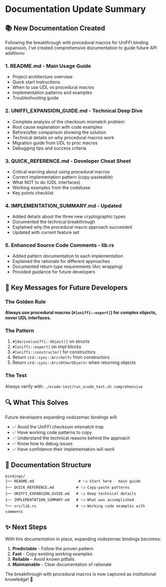 # Documentation Update Summary

## 📚 New Documentation Created

Following the breakthrough with procedural macros for UniFFI binding expansion, I've created comprehensive documentation to guide future API additions:

### 1. **README.md** - Main Usage Guide
- Project architecture overview
- Quick start instructions
- When to use UDL vs procedural macros
- Implementation patterns and examples
- Troubleshooting guide

### 2. **UNIFFI_EXPANSION_GUIDE.md** - Technical Deep Dive  
- Complete analysis of the checksum mismatch problem
- Root cause explanation with code examples
- Before/after comparison showing the solution
- Technical details on why procedural macros work
- Migration guide from UDL to proc macros
- Debugging tips and success criteria

### 3. **QUICK_REFERENCE.md** - Developer Cheat Sheet
- Critical warning about using procedural macros
- Correct implementation pattern (copy-pasteable)
- What NOT to do (UDL interfaces)
- Working examples from the codebase
- Key points checklist

### 4. **IMPLEMENTATION_SUMMARY.md** - Updated
- Added details about the three new cryptographic types
- Documented the technical breakthrough
- Explained why the procedural macro approach succeeded
- Updated with current feature set

### 5. **Enhanced Source Code Comments** - lib.rs
- Added pattern documentation to each implementation
- Explained the rationale for different approaches
- Documented return type requirements (Arc wrapping)
- Provided guidance for future developers

## 🎯 Key Messages for Future Developers

### The Golden Rule
**Always use procedural macros (`#[uniffi::export]`) for complex objects, never UDL interfaces.**

### The Pattern
1. `#[derive(uniffi::Object)]` on structs
2. `#[uniffi::export]` on impl blocks
3. `#[uniffi::constructor]` for constructors  
4. Return `std::sync::Arc<Self>` from constructors
5. Return `std::sync::Arc<OtherObject>` when returning objects

### The Test
Always verify with: `./xcode-test/run_xcode_test.sh comprehensive`

## 🔍 What This Solves

Future developers expanding vodozemac bindings will:
- ✅ Avoid the UniFFI checksum mismatch trap
- ✅ Have working code patterns to copy
- ✅ Understand the technical reasons behind the approach  
- ✅ Know how to debug issues
- ✅ Have confidence their implementation will work

## 📖 Documentation Structure

```
bindings/
├── README.md                    # 👈 Start here - main guide
├── QUICK_REFERENCE.md          # 👈 Copy-paste patterns  
├── UNIFFI_EXPANSION_GUIDE.md   # 👈 Deep technical details
├── IMPLEMENTATION_SUMMARY.md   # 👈 What was accomplished
└── src/lib.rs                  # 👈 Working code examples with comments
```

## ✨ Next Steps

With this documentation in place, expanding vodozemac bindings becomes:
1. **Predictable** - Follow the proven pattern
2. **Fast** - Copy existing working examples
3. **Reliable** - Avoid known pitfalls
4. **Maintainable** - Clear documentation of rationale

The breakthrough with procedural macros is now captured as institutional knowledge! 🎉
